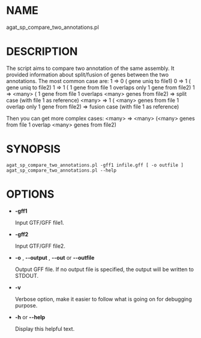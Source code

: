 # NAME

agat\_sp\_compare\_two\_annotations.pl

# DESCRIPTION

The script aims to compare two annotation of the same assembly. It provided
information about split/fusion of genes between the two annotations.
The most common case are:
1 => 0 ( gene uniq to file1)
0 => 1 ( gene uniq to file2)
1 => 1 ( 1 gene from file 1 overlaps only 1 gene from file2)
1 => &lt;many> ( 1 gene from file 1 overlaps &lt;many> genes from file2) => split case (with file 1 as reference)
&lt;many> => 1 ( &lt;many> genes from file 1 overlap only 1 gene from file2) => fusion case (with file 1 as reference)

Then you can get more complex cases:
&lt;many> => &lt;many>  (&lt;many> genes from file 1 overlap &lt;many> genes from file2)

# SYNOPSIS

```
agat_sp_compare_two_annotations.pl -gff1 infile.gff [ -o outfile ]
agat_sp_compare_two_annotations.pl --help
```

# OPTIONS

- **-gff1**

    Input GTF/GFF file1.

- **-gff2**

    Input GTF/GFF file2.

- **-o** , **--output** , **--out** or **--outfile**

    Output GFF file.  If no output file is specified, the output will be
    written to STDOUT.

- **-v**

    Verbose option, make it easier to follow what is going on for debugging purpose.

- **-h** or **--help**

    Display this helpful text.

